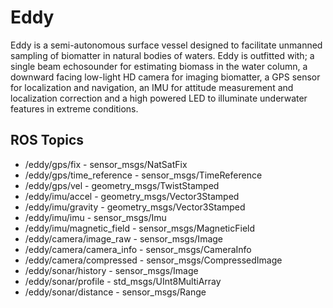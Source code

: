 # Eddy

Eddy is a semi-autonomous surface vessel designed to facilitate unmanned sampling of biomatter in natural
bodies of waters. Eddy is outfitted with; a single beam echosounder for estimating biomass in the water column,
a downward facing low-light HD camera for imaging biomatter, a GPS sensor for localization and navigation, 
an IMU for attitude measurement and localization correction and a high powered LED to illuminate underwater 
features in extreme conditions.

## ROS Topics

* /eddy/gps/fix - sensor_msgs/NatSatFix
* /eddy/gps/time_reference - sensor_msgs/TimeReference
* /eddy/gps/vel - geometry_msgs/TwistStamped
* /eddy/imu/accel - geometry_msgs/Vector3Stamped
* /eddy/imu/gravity - geometry_msgs/Vector3Stamped
* /eddy/imu/imu - sensor_msgs/Imu
* /eddy/imu/magnetic_field - sensor_msgs/MagneticField
* /eddy/camera/image_raw - sensor_msgs/Image
* /eddy/camera/camera_info - sensor_msgs/CameraInfo
* /eddy/camera/compressed - sensor_msgs/CompressedImage
* /eddy/sonar/history - sensor_msgs/Image
* /eddy/sonar/profile - std_msgs/UInt8MultiArray
* /eddy/sonar/distance - sensor_msgs/Range
